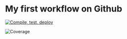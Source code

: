 # My first workflow on Github

[![Compile, test, deploy](https://github.com/JoshuaYeong/Giphy/actions/workflows/main.yaml/badge.svg)](https://github.com/JoshuaYeong/Giphy/actions/workflows/main.yaml)

![Coverage](https://dos3bucket.sgp1.digitaloceanspaces.com//coverage/Giphy/jacoco.svg)